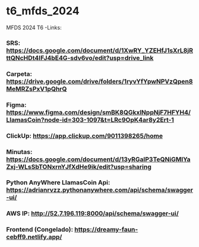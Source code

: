 # t6_mfds_2024
MFDS 2024 T6
-Links:

### SRS: https://docs.google.com/document/d/1XwRY_YZEHfJ1sXrL8jRttQNcHDt4IFJ4bE4G-sdv6vo/edit?usp=drive_link

### Carpeta: https://drive.google.com/drive/folders/1ryvYfYpwNPVzQpen8MeMRZsPxV1pQhrQ

### Figma: https://www.figma.com/design/smBK8QGkxlNppNjF7HFYH4/LlamasCoin?node-id=303-1097&t=LRc9OpK4ar8y2Ert-1

### ClickUp: https://app.clickup.com/9011398265/home

### Minutas: https://docs.google.com/document/d/13yRGalP3TeQNiGMlYaZxj-WLsSbTONxrnYJfXdHe9ik/edit?usp=sharing

### Python AnyWhere LlamasCoin Api: https://adrianrvzz.pythonanywhere.com/api/schema/swagger-ui/

### AWS IP: http://52.7.196.119:8000/api/schema/swagger-ui/

### Frontend (Congelado): https://dreamy-faun-cebff9.netlify.app/
